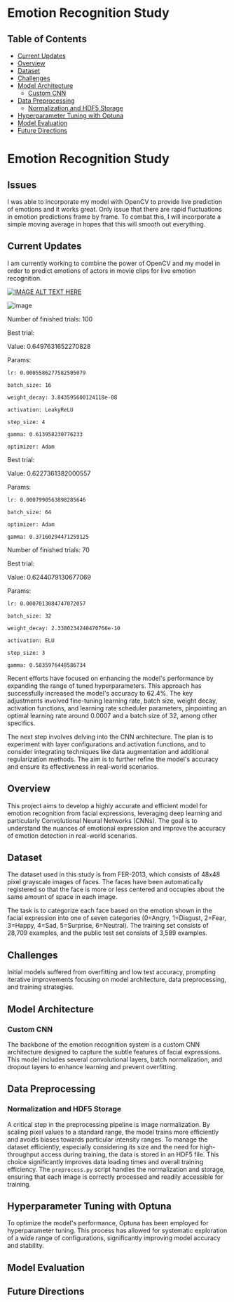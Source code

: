 # Emotion Recognition Study

## Table of Contents
- [Current Updates](#current-updates)
- [Overview](#overview)
- [Dataset](#dataset)
- [Challenges](#challenges)
- [Model Architecture](#model-architecture)
  - [Custom CNN](#custom-cnn)
- [Data Preprocessing](#data-preprocessing)
  - [Normalization and HDF5 Storage](#normalization-and-hdf5-storage)
- [Hyperparameter Tuning with Optuna](#hyperparameter-tuning-with-optuna)
- [Model Evaluation](#model-evaluation)
- [Future Directions](#future-directions)

# Emotion Recognition Study

## Issues

I was able to incorporate my model with OpenCV to provide live prediction of emotions and it works great. Only issue that there are rapid fluctuations in emotion predictions frame by frame. To combat this, I will incorporate a simple moving average in hopes that this will smooth out everything.

## Current Updates

I am currently working to combine the power of OpenCV and my model in order to predict emotions of actors in movie clips for live emotion recognition.



[![IMAGE ALT TEXT HERE](https://img.youtube.com/vi/nt9DN-lKzQ0/0.jpg)](https://www.youtube.com/watch?v=nt9DN-lKzQ0)



![image](https://github.com/anr002/Emotion-Recognition-Study/assets/59952372/2d08fe43-fc90-49cc-a254-bb02d2eacff2)


Number of finished trials:  100

Best trial:

  Value:  0.6497631652270828

Params: 

    lr: 0.0005586277582505079
    
    batch_size: 16
    
    weight_decay: 3.843595600124118e-08
    
    activation: LeakyReLU
    
    step_size: 4
    
    gamma: 0.613958230776233
    
    optimizer: Adam


Best trial:

  Value:  0.6227361382000557
  
  Params:
  
    lr: 0.0007990563898285646
    
    batch_size: 64
    
    optimizer: Adam
    
    gamma: 0.37160294471259125
    

Number of finished trials:  70

Best trial:

  Value:  0.6244079130677069
  
  Params:
  
    lr: 0.0007013084747072057
    
    batch_size: 32
    
    weight_decay: 2.3380234240470766e-10
    
    activation: ELU
    
    step_size: 3
    
    gamma: 0.5835976448586734
    

Recent efforts have focused on enhancing the model's performance by expanding the range of tuned hyperparameters. This approach has successfully increased the model's accuracy to 62.4%. The key adjustments involved fine-tuning learning rate, batch size, weight decay, activation functions, and learning rate scheduler parameters, pinpointing an optimal learning rate around 0.0007 and a batch size of 32, among other specifics.

The next step involves delving into the CNN architecture. The plan is to experiment with layer configurations and activation functions, and to consider integrating techniques like data augmentation and additional regularization methods. The aim is to further refine the model's accuracy and ensure its effectiveness in real-world scenarios.


## Overview

This project aims to develop a highly accurate and efficient model for emotion recognition from facial expressions, leveraging deep learning and particularly Convolutional Neural Networks (CNNs). The goal is to understand the nuances of emotional expression and improve the accuracy of emotion detection in real-world scenarios.

## Dataset

The dataset used in this study is from FER-2013, which consists of 48x48 pixel grayscale images of faces. The faces have been automatically registered so that the face is more or less centered and occupies about the same amount of space in each image.

The task is to categorize each face based on the emotion shown in the facial expression into one of seven categories (0=Angry, 1=Disgust, 2=Fear, 3=Happy, 4=Sad, 5=Surprise, 6=Neutral). The training set consists of 28,709 examples, and the public test set consists of 3,589 examples.

## Challenges

Initial models suffered from overfitting and low test accuracy, prompting iterative improvements focusing on model architecture, data preprocessing, and training strategies.

## Model Architecture

### Custom CNN

The backbone of the emotion recognition system is a custom CNN architecture designed to capture the subtle features of facial expressions. This model includes several convolutional layers, batch normalization, and dropout layers to enhance learning and prevent overfitting.

## Data Preprocessing

### Normalization and HDF5 Storage

A critical step in the preprocessing pipeline is image normalization. By scaling pixel values to a standard range, the model trains more efficiently and avoids biases towards particular intensity ranges. To manage the dataset efficiently, especially considering its size and the need for high-throughput access during training, the data is stored in an HDF5 file. This choice significantly improves data loading times and overall training efficiency. The `preprocess.py` script handles the normalization and storage, ensuring that each image is correctly processed and readily accessible for training.

## Hyperparameter Tuning with Optuna

To optimize the model's performance, Optuna has been employed for hyperparameter tuning. This process has allowed for systematic exploration of a wide range of configurations, significantly improving model accuracy and stability.

## Model Evaluation


## Future Directions

